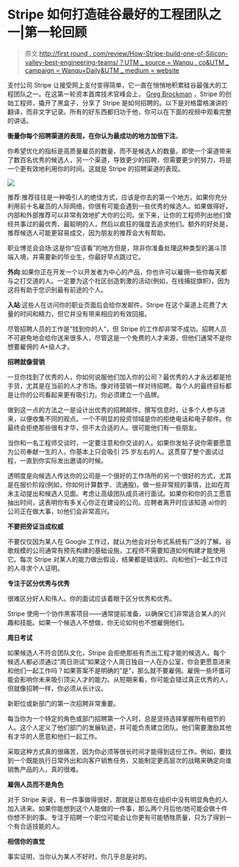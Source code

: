 # Stripe 如何打造硅谷最好的工程团队之一|第一轮回顾

> 原文:[http://first round . com/review/How-Stripe-build-one-of-Silicon-valley-best-engineering-teams/？UTM _ source = Wanqu . co&UTM _ campaign = Wanqu+Daily&UTM _ medium = website](http://firstround.com/review/How-Stripe-built-one-of-Silicon-Valleys-best-engineering-teams/?utm_source=wanqu.co&utm_campaign=Wanqu+Daily&utm_medium=website)

支付公司 Stripe 让接受网上支付变得简单，它一直在悄悄地积累硅谷最强大的工程团队之一。在这第一轮资本首席技术官峰会上， [Greg Brockman](https://www.linkedin.com/in/thegdb "null") ，Stripe 的创始工程师，撬开了黑盒子，分享了 Stripe 是如何招聘的。以下是对格雷格演讲的翻译，而非文字记录。所有的好东西都归功于他，你可以在下面的视频中观看完整的讲话。

**衡量你每个招聘渠道的表现，在你认为最成功的地方加倍下注**。

你希望优化的指标是高质量雇员的数量，而不是候选人的数量。即使一个渠道带来了数百名优秀的候选人，另一个渠道，导致更少的招聘，但需要更少的努力，将是一个更有效地利用你的时间。这就是 Stripe 的招聘渠道的表现。

![](../Images/4d8247a2c1b771bf8fcb34db5a1522de.png)

推荐:推荐往往是一种吸引人的绝佳方式，应该是你去的第一个地方。如果你充分利用前十名雇员的人际网络，你很有可能会遇到一些优秀的候选人。如果做得好，内部和外部推荐可以非常有效地扩大你的公司。坐下来，让你的工程师列出他们曾经共事过的最优秀、最聪明的人，然后以疯狂的强度去追求他们。额外的好处是，推荐候选人可能更容易成交，因为朋友的推荐会大有帮助。

职业博览会会场:这是你“应该看”的地方但是，除非你准备处理这种类型的漏斗顶端入境，并需要新的毕业生，你最好早点跳过它。

**外向**:如果你正在开发一个以开发者为中心的产品，你也许可以雇佣一些你每天都与之打交道的人。一定要为这个社区创造刺激的活动(例如，在线捕捉旗帜)，因为这将有助于您识别最有前途的个人。

**入站**:这些人在访问你的职业页面后会给你发邮件。Stripe 在这个渠道上花费了大量的时间和精力，但它并没有带来相应的有效回报。

尽管招聘人员的工作是“找到你的人”，但 Stripe 的工作却非常不成功。招聘人员不可避免地会给你送来很多人，尽管这是一个免费的人才来源，但他们通常不是你想要雇佣的 A+级人才。

**招聘就像营销**

一旦你找到了优秀的人，你如何说服他们加入你的公司？最优秀的人才永远都是抢手货，尤其是在当前的人才市场。像对待营销一样对待招聘。每个人的最终目标都是让你的公司看起来更有吸引力。你必须建立一个品牌。

做到这一点的方法之一是设计出优秀的招聘邮件。撰写信息时，让多个人参与进来，以便收集不同的观点。一个不明显的投资领域是你的拒绝电话和电子邮件。你最终会拒绝那些很有才华，但不太合适的人。很可能他们有一些朋友。

当你和一名工程师交谈时，一定要注意和你交谈的人。如果你发帖子说你需要愿意为公司奉献一生的人，你基本上只会吸引 25 岁左右的人。这贯穿了整个面试过程，一直到你实际发出邀请的时候。

透明度是向候选人传达你的公司是一个很好的工作场所的另一个很好的方式，尤其是在报价阶段(例如，你如何计算数字、流通股)。做一些非常规的事情，比如在周末主动提出和候选人见面。考虑让高级团队成员进行面试。如果你和你的员工愿意抽出时间，这表明你有多关心你正在建设的公司。应聘者离开时应该知道 a)你的公司正在做大事，b)他们会非常高兴。

**不要把旁证当成权威**

不要仅仅因为某人在 Google 工作过，就认为他会对分布式系统有广泛的了解。谷歌规模的公司通常有预先构建的基础设施，工程师不需要知道如何构建才能使用它。每次 Stripe 对某人的能力做出假设，结果都是错误的。向和他们一起工作过的人寻求个人证明。

**专注于区分优秀与优秀**

很难区分好人和伟人。你的面试应该着眼于区分优秀和优秀。

Stripe 使用一个协作黑客项目——通常提前准备，以确保它们非常适合某人的兴趣和技能。如果一个候选人不想做，你无论如何也不想雇佣他们。

**周日考试**

如果候选人不符合团队文化，Stripe 会拒绝那些有杰出工程才能的候选人。每个候选人都必须通过“周日测试”如果这个人周日独自一人在办公室，你会更愿意进来和他们一起工作吗？如果答案不是明确的“是”，那么就不要雇佣。雇佣一些坏蛋可能会影响你未来吸引顶尖人才的能力。从短期来看，你可能会错过真正优秀的人，但就像招聘一样，你必须从长计议。

新职位或新部门的第一次招聘非常重要。

每当你为一个特定的角色或部门招聘第一个人时，总是坚持选择掌握所有细节的人。这个人定义了他们部门的发展轨迹，并可能负责建立团队。他们需要激励其他有才华的人愿意和他们一起工作。

采取这种方式真的很痛苦，因为你必须等很长时间才能得到这份工作。例如，要找到一个既能执行日常外出和向客户销售任务，又能制定更高层次的战略来确定向谁销售产品的人，真的很难。

**雇佣人员而不是角色**

对于 Stripe 来说，有一件事做得很好，那就是让那些在组织中没有明显角色的人加入进来。如果你能想到这个人能做的一件事，那么两个月后他/她可能会做十件你想不到的事。专注于招聘一个职位可能会让你更有可能牺牲质量，只为了得到一个有合适技能的人。

**相信你的直觉**

事实证明，当你认为某人不好时，你几乎总是对的。